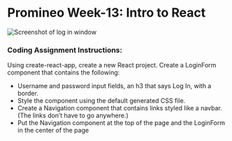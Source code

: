 # Promineo Week-13: Intro to React

![Screenshot of log in window](./images/example-screenshot.png)

### Coding Assignment Instructions:

Using create-react-app, create a new React project. Create a LoginForm component that contains the following:

- Username and password input fields, an h3 that says Log In, with a border.
- Style the component using the default generated CSS file.
- Create a Navigation component that contains links styled like a navbar. (The links don’t have to go anywhere.)
- Put the Navigation component at the top of the page and the LoginForm in the center of the page
